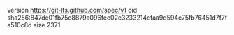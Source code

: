 version https://git-lfs.github.com/spec/v1
oid sha256:847dc01fb75e8879a096fee02c3233214cfaa9d594c75fb76451d7f7fa510c8d
size 2371
